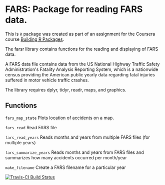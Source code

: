 # FARS: Package for reading FARS data.


This is `R` package was created as part of an assignment for the Coursera course [Building R Packages](https://www.coursera.org/learn/r-packages/home/welcome).

The farsr library contains functions for the reading and displaying of FARS data.

A FARS data file contains data from the US National Highway Traffic Safety Administration's Fatality Analysis Reporting System, which is a nationwide census providing the American public yearly data regarding fatal injuries suffered in motor vehicle traffic crashes.

The library requires dplyr, tidyr, readr, maps, and graphics.


## Functions

`fars_map_state`          Plots location of accidents on a map.

`fars_read`               Read FARS file

`fars_read_years`         Reads months and years from multiple FARS files (for multiple years)

`fars_summarize_years`    Reads months and years from FARS files and summarizes how many accidents occurred per month/year

`make_filename`           Create a FARS filename for a particular year

[![Travis-CI Build Status](https://travis-ci.org/adhager/farsr.svg?branch=master)](https://travis-ci.org/adhager/farsr)
